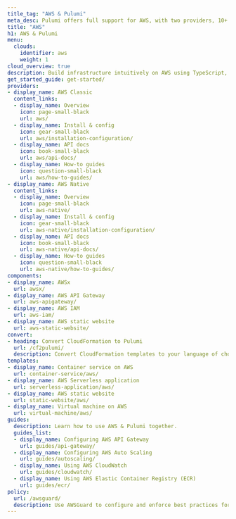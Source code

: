 ```yaml
---
title_tag: "AWS & Pulumi"
meta_desc: Pulumi offers full support for AWS, with two providers, 10+ components, templates and guides.
title: "AWS"
h1: AWS & Pulumi
menu:
  clouds:
    identifier: aws
    weight: 1
cloud_overview: true
description: Build infrastructure intuitively on AWS using TypeScript, Python, Go, C#, Java or YAML. Pulumi supports all AWS services and stays up-to-date with all AWS features.
get_started_guide: get-started/
providers:
- display_name: AWS Classic
  content_links:
  - display_name: Overview
    icon: page-small-black
    url: aws/
  - display_name: Install & config
    icon: gear-small-black
    url: aws/installation-configuration/
  - display_name: API docs
    icon: book-small-black
    url: aws/api-docs/
  - display_name: How-to guides
    icon: question-small-black
    url: aws/how-to-guides/
- display_name: AWS Native
  content_links:
  - display_name: Overview
    icon: page-small-black
    url: aws-native/
  - display_name: Install & config
    icon: gear-small-black
    url: aws-native/installation-configuration/
  - display_name: API docs
    icon: book-small-black
    url: aws-native/api-docs/
  - display_name: How-to guides
    icon: question-small-black
    url: aws-native/how-to-guides/
components:
- display_name: AWSx
  url: awsx/
- display_name: AWS API Gateway
  url: aws-apigateway/
- display_name: AWS IAM
  url: aws-iam/
- display_name: AWS static website
  url: aws-static-website/
convert:
- heading: Convert CloudFormation to Pulumi
  url: /cf2pulumi/
  description: Convert CloudFormation templates to your language of choice with Pulumi's conversion tool.
templates:
- display_name: Container service on AWS
  url: container-service/aws/
- display_name: AWS Serverless application
  url: serverless-application/aws/
- display_name: AWS static website
  url: static-website/aws/
- display_name: Virtual machine on AWS
  url: virtual-machine/aws/
guides:
  description: Learn how to use AWS & Pulumi together.
  guides_list:
  - display_name: Configuring AWS API Gateway
    url: guides/api-gateway/
  - display_name: Configuring AWS Auto Scaling
    url: guides/autoscaling/
  - display_name: Using AWS CloudWatch
    url: guides/cloudwatch/
  - display_name: Using AWS Elastic Container Registry (ECR)
    url: guides/ecr/
policy:
  url: /awsguard/
  description: Use AWSGuard to configure and enforce best practices for your Pulumi stacks.
---
```

